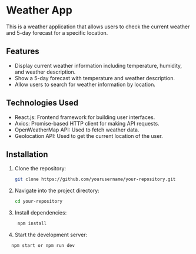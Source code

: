 # Weather App

This is a weather application that allows users to check the current weather and 5-day forecast for a specific location.

## Features

- Display current weather information including temperature, humidity, and weather description.
- Show a 5-day forecast with temperature and weather description.
- Allow users to search for weather information by location.

## Technologies Used

- React.js: Frontend framework for building user interfaces.
- Axios: Promise-based HTTP client for making API requests.
- OpenWeatherMap API: Used to fetch weather data.
- Geolocation API: Used to get the current location of the user.

## Installation

1. Clone the repository:

   ```bash
   git clone https://github.com/yourusername/your-repository.git
2. Navigate into the project directory:
   ```bash 
   cd your-repository
3. Install dependencies:
   ```bash 
    npm install
4. Start the development server:
 ```bash
   npm start or npm run dev

